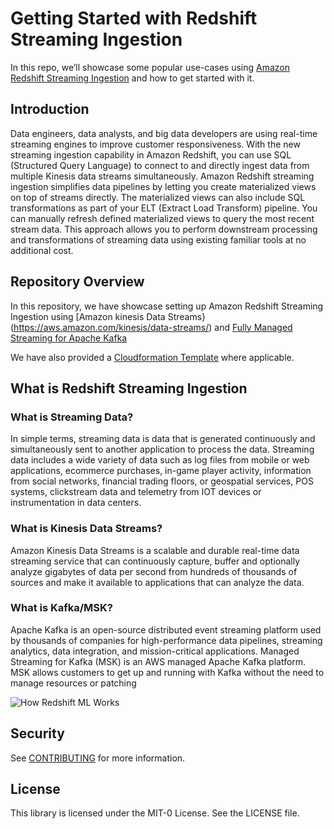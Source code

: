 # Getting Started with Redshift Streaming Ingestion

In this repo, we’ll showcase some popular use-cases using [Amazon Redshift Streaming Ingestion](hhttps://docs.aws.amazon.com/redshift/latest/dg/materialized-view-streaming-ingestion.html) and how to get started with it.

## Introduction

Data engineers, data analysts, and big data developers are using real-time streaming engines to improve customer responsiveness. With the new streaming ingestion capability in Amazon Redshift, you can use SQL (Structured Query Language) to connect to and directly ingest data from multiple Kinesis data streams simultaneously. Amazon Redshift streaming ingestion simplifies data pipelines by letting you create materialized views on top of streams directly. The materialized views can also include SQL transformations as part of your ELT (Extract Load Transform) pipeline. You can manually refresh defined materialized views to query the most recent stream data. This approach allows you to perform downstream processing and transformations of streaming data using existing familiar tools at no additional cost.

## Repository Overview

In this repository, we have showcase setting up Amazon Redshift Streaming Ingestion using [Amazon kinesis Data Streams} (https://aws.amazon.com/kinesis/data-streams/) and [Fully Managed Streaming for Apache Kafka](https://aws.amazon.com/msk/)

We have also provided a [Cloudformation Template](./cloud-formation/cloud-formation-template.yaml) where applicable. 

## What is Redshift Streaming Ingestion

### What is Streaming Data?

In simple terms, streaming data is data that is generated continuously and simultaneously sent to another application to process the data. Streaming data includes a wide variety of data such as log files from mobile or web applications, ecommerce purchases, in-game player activity, information from social networks, financial trading floors, or geospatial services, POS systems, clickstream data and telemetry from IOT devices or instrumentation in data centers.

### What is Kinesis Data Streams?
Amazon Kinesis Data Streams is a scalable and durable real-time data streaming service that can continuously capture, buffer and optionally analyze gigabytes of data per second from hundreds of thousands of sources and make it available to applications that can analyze the data. 

### What is Kafka/MSK?
Apache Kafka is an open-source distributed event streaming platform used by thousands of companies for high-performance data pipelines, streaming analytics, data integration, and mission-critical applications. Managed Streaming for Kafka (MSK) is an AWS managed Apache Kafka platform. MSK allows customers to get up and running with Kafka without the need to manage resources or patching

![How Redshift ML Works](./images/how-redshift-ml-works.png)


## Security

See [CONTRIBUTING](CONTRIBUTING.md#security-issue-notifications) for more information.

## License

This library is licensed under the MIT-0 License. See the LICENSE file.